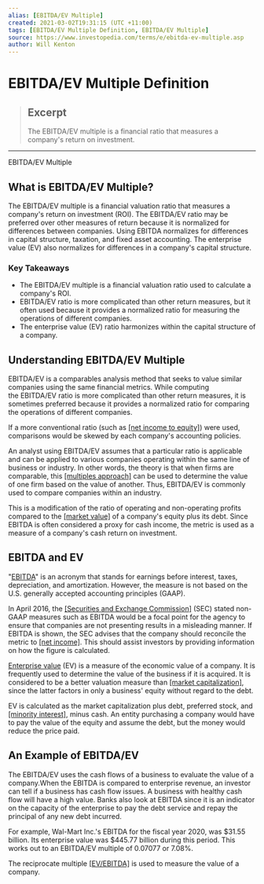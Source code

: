 ```yaml
---
alias: [EBITDA/EV Multiple]
created: 2021-03-02T19:31:15 (UTC +11:00)
tags: [EBITDA/EV Multiple Definition, EBITDA/EV Multiple]
source: https://www.investopedia.com/terms/e/ebitda-ev-multiple.asp
author: Will Kenton
---
```


# EBITDA/EV Multiple Definition

> ## Excerpt
> The EBITDA/EV multiple is a financial ratio that measures a company's return on investment.

---

EBITDA/EV Multiple
## What is EBITDA/EV Multiple?

The EBITDA/EV multiple is a financial valuation ratio that measures a company's return on investment (ROI). The EBITDA/EV ratio may be preferred over other measures of return because it is normalized for differences between companies. Using EBITDA normalizes for differences in capital structure, taxation, and fixed asset accounting. The enterprise value (EV) also normalizes for differences in a company's capital structure.

### Key Takeaways

-   The EBITDA/EV multiple is a financial valuation ratio used to calculate a company's ROI.
-   EBITDA/EV ratio is more complicated than other return measures, but it often used because it provides a normalized ratio for measuring the operations of different companies.
-   The enterprise value (EV) ratio harmonizes within the capital structure of a company.

## Understanding EBITDA/EV Multiple

EBITDA/EV is a comparables analysis method that seeks to value similar companies using the same financial metrics. While computing the EBITDA/EV ratio is more complicated than other return measures, it is sometimes preferred because it provides a normalized ratio for comparing the operations of different companies.

If a more conventional ratio (such as [[net income to equity]](https://www.investopedia.com/terms/r/returnonequity.asp)) were used, comparisons would be skewed by each company's accounting policies.

An analyst using EBITDA/EV assumes that a particular ratio is applicable and can be applied to various companies operating within the same line of business or industry. In other words, the theory is that when firms are comparable, this [[multiples approach]](https://www.investopedia.com/terms/m/multiplesapproach.asp) can be used to determine the value of one firm based on the value of another. Thus, EBITDA/EV is commonly used to compare companies within an industry.

This is a modification of the ratio of operating and non-operating profits compared to the [[market value]](https://www.investopedia.com/terms/m/marketvalue.asp) of a company's equity plus its debt. Since EBITDA is often considered a proxy for cash income, the metric is used as a measure of a company's cash return on investment.

## EBITDA and EV

"[EBITDA](https://www.investopedia.com/terms/e/ebitda.asp)" is an acronym that stands for earnings before interest, taxes, depreciation, and amortization. However, the measure is not based on the U.S. generally accepted accounting principles (GAAP).

In April 2016, the [[Securities and Exchange Commission]](https://www.investopedia.com/terms/s/sec.asp) (SEC) stated non-GAAP measures such as EBITDA would be a focal point for the agency to ensure that companies are not presenting results in a misleading manner. If EBITDA is shown, the SEC advises that the company should reconcile the metric to [[net income]](https://www.investopedia.com/terms/n/netincome.asp). This should assist investors by providing information on how the figure is calculated.

[Enterprise value](https://www.investopedia.com/terms/e/enterprisevalue.asp) (EV) is a measure of the economic value of a company. It is frequently used to determine the value of the business if it is acquired. It is considered to be a better valuation measure than [[market capitalization]](https://www.investopedia.com/terms/m/marketcapitalization.asp), since the latter factors in only a business' equity without regard to the debt.

EV is calculated as the market capitalization plus debt, preferred stock, and [[minority interest]](https://www.investopedia.com/terms/m/minorityinterest.asp), minus cash. An entity purchasing a company would have to pay the value of the equity and assume the debt, but the money would reduce the price paid.

## An Example of EBITDA/EV

The EBITDA/EV uses the cash flows of a business to evaluate the value of a company.When the EBITDA is compared to enterprise revenue, an investor can tell if a business has cash flow issues. A business with healthy cash flow will have a high value. Banks also look at EBITDA since it is an indicator on the capacity of the enterprise to pay the debt service and repay the principal of any new debt incurred.

For example, Wal-Mart Inc.'s EBITDA for the fiscal year 2020, was $31.55 billion. Its enterprise value was $445.77 billion during this period. This works out to an EBITDA/EV multiple of 0.07077 or 7.08%.

The reciprocate multiple [[EV/EBITDA]](https://www.investopedia.com/terms/e/ev-ebitda.asp) is used to measure the value of a company.
